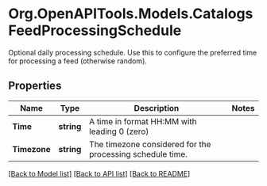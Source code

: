 # Org.OpenAPITools.Models.CatalogsFeedProcessingSchedule
Optional daily processing schedule. Use this to configure the preferred time for processing a feed (otherwise random).

## Properties

Name | Type | Description | Notes
------------ | ------------- | ------------- | -------------
**Time** | **string** | A time in format HH:MM with leading 0 (zero) | 
**Timezone** | **string** | The timezone considered for the processing schedule time. | 

[[Back to Model list]](../README.md#documentation-for-models) [[Back to API list]](../README.md#documentation-for-api-endpoints) [[Back to README]](../README.md)

